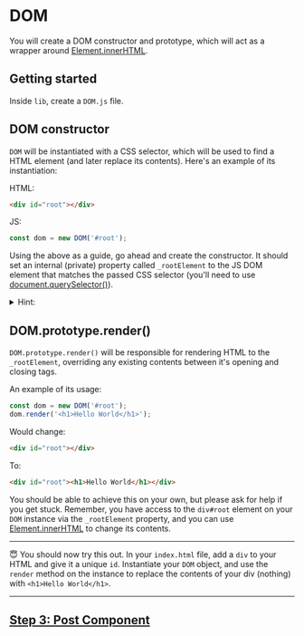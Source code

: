 # DOM

You will create a DOM constructor and prototype, which will act as a wrapper around [Element.innerHTML](https://developer.mozilla.org/en-US/docs/Web/API/Element/innerHTML).

## Getting started

Inside `lib`, create a `DOM.js` file.

## DOM constructor

`DOM` will be instantiated with a CSS selector, which will be used to find a HTML element (and later replace its contents). Here's an example of its instantiation:

HTML:

```html
<div id="root"></div>
```

JS:

```js
const dom = new DOM('#root');
```

Using the above as a guide, go ahead and create the constructor. It should set an internal (private) property called `_rootElement` to the JS DOM element that matches the passed CSS selector (you'll need to use [document.querySelector()](https://developer.mozilla.org/en-US/docs/Web/API/Element/querySelector)).

<details>
  <summary>Hint:</summary>

  ```js
  this._rootElement = document.querySelector(rootElement);
  ```

</details>

## DOM.prototype.render()

`DOM.prototype.render()` will be responsible for rendering HTML to the `_rootElement`, overriding any existing contents between it's opening and closing tags.

An example of its usage:

```js
const dom = new DOM('#root');
dom.render('<h1>Hello World</h1>');
```

Would change:

```html
<div id="root"></div>
```

To:

```html
<div id="root"><h1>Hello World</h1></div>
```

You should be able to achieve this on your own, but please ask for help if you get stuck. Remember, you have access to the `div#root` element on your `DOM` instance via the `_rootElement` property, and you can use [Element.innerHTML](https://developer.mozilla.org/en-US/docs/Web/API/Element/innerHTML) to change its contents.

***
:innocent: You should now try this out. In your `index.html` file, add a `div` to your HTML and give it a unique `id`. Instantiate your `DOM` object, and use the `render` method on the instance to replace the contents of your div (nothing) with `<h1>Hello World</h1>`.
***

## [Step 3: Post Component](step3.md)
